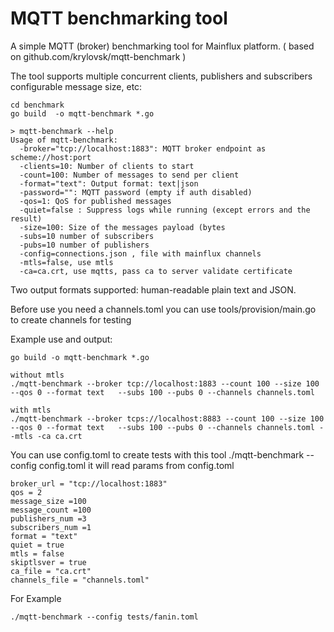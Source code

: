 # MQTT benchmarking tool

A simple MQTT (broker) benchmarking tool for Mainflux platform. ( based on github.com/krylovsk/mqtt-benchmark )


The tool supports multiple concurrent clients, publishers and subscribers configurable message size, etc:

```
cd benchmark
go build  -o mqtt-benchmark *.go

> mqtt-benchmark --help
Usage of mqtt-benchmark:
  -broker="tcp://localhost:1883": MQTT broker endpoint as scheme://host:port
  -clients=10: Number of clients to start
  -count=100: Number of messages to send per client
  -format="text": Output format: text|json
  -password="": MQTT password (empty if auth disabled)
  -qos=1: QoS for published messages
  -quiet=false : Suppress logs while running (except errors and the result)
  -size=100: Size of the messages payload (bytes
  -subs=10 number of subscribers
  -pubs=10 number of publishers
  -config=connections.json , file with mainflux channels
  -mtls=false, use mtls
  -ca=ca.crt, use mqtts, pass ca to server validate certificate
```

Two output formats supported: human-readable plain text and JSON.

Before use you need a channels.toml  you can use tools/provision/main.go to create
channels for testing

Example use and output:

```
go build -o mqtt-benchmark *.go

without mtls
./mqtt-benchmark --broker tcp://localhost:1883 --count 100 --size 100  --qos 0 --format text   --subs 100 --pubs 0 --channels channels.toml

with mtls
./mqtt-benchmark --broker tcps://localhost:8883 --count 100 --size 100  --qos 0 --format text   --subs 100 --pubs 0 --channels channels.toml --mtls -ca ca.crt
```


You can use config.toml to create tests with this tool
./mqtt-benchmark --config config.toml it will read params from config.toml


```
broker_url = "tcp://localhost:1883"
qos = 2
message_size =100
message_count =100
publishers_num =3
subscribers_num =1
format = "text"
quiet = true
mtls = false
skiptlsver = true
ca_file = "ca.crt"
channels_file = "channels.toml"
```

For Example

```
./mqtt-benchmark --config tests/fanin.toml
```
